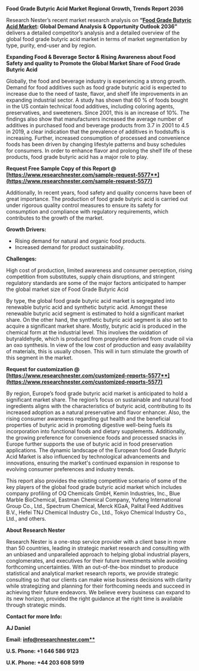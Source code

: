 ﻿**Food Grade Butyric Acid Market Regional Growth, Trends Report 2036**

Research Nester’s recent market research analysis on **“[Food Grade Butyric Acid Market](https://www.researchnester.com/reports/food-grade-butyric-acid-market/5577): Global Demand Analysis & Opportunity Outlook 2036”** delivers a detailed competitor’s analysis and a detailed overview of the global food grade butyric acid market in terms of market segmentation by type, purity, end-user and by region. 

**Expanding Food & Beverage Sector & Rising Awareness about Food Safety and quality to Promote the Global Market Share of Food Grade Butyric Acid** 

Globally, the food and beverage industry is experiencing a strong growth. Demand for food additives such as food grade butyric acid is expected to increase due to the need of taste, flavor, and shelf life improvements in an expanding industrial sector. A study has shown that 60 % of foods bought in the US contain technical food additives, including coloring agents, preservatives, and sweeteners. Since 2001, this is an increase of 10%. The findings also show that manufacturers increased the average number of additives in purchased food and beverage products from 3.7 in 2001 to 4.5 in 2019, a clear indication that the prevalence of additives in foodstuffs is increasing. Further, increased consumption of processed and convenience foods has been driven by changing lifestyle patterns and busy schedules for consumers. In order to enhance flavor and prolong the shelf life of these products, food grade butyric acid has a major role to play.

**Request Free Sample Copy of this Report @ [https://www.researchnester.com/sample-request-5577**](https://www.researchnester.com/sample-request-5577)**

Additionally, In recent years, food safety and quality concerns have been of great importance. The production of food grade butyric acid is carried out under rigorous quality control measures to ensure its safety for consumption and compliance with regulatory requirements, which contributes to the growth of the market.

**Growth Drivers:**

- Rising demand for natural and organic food products.
- Increased demand for product sustainability. 

**Challenges:**

High cost of production, limited awareness and consumer perception, rising competition from substitutes, supply chain disruptions, and stringent regulatory standards are some of the major factors anticipated to hamper the global market size of Food Grade Butyric Acid 

By type, the global food grade butyric acid market is segregated into renewable butyric acid and synthetic butyric acid. Amongst these renewable butyric acid segment is estimated to hold a significant market share. On the other hand, the synthetic butyric acid segment is also set to acquire a significant market share. Mostly, butyric acid is produced in the chemical form at the industrial level. This involves the oxidation of butyraldehyde, which is produced from propylene derived from crude oil via an oxo synthesis. In view of the low cost of production and easy availability of materials, this is usually chosen. This will in turn stimulate the growth of this segment in the market.

**Request for customization @ [https://www.researchnester.com/customized-reports-5577**](https://www.researchnester.com/customized-reports-5577)**

By region, Europe’s food grade butyric acid market is anticipated to hold a significant market share. The region’s focus on sustainable and natural food ingredients aligns with the characteristics of butyric acid, contributing to its increased adoption as a natural preservative and flavor enhancer. Also, the rising consumer awareness regarding gut health and the beneficial properties of butyric acid in promoting digestive well-being fuels its incorporation into functional foods and dietary supplements. Additionally, the growing preference for convenience foods and processed snacks in Europe further supports the use of butyric acid in food preservation applications. The dynamic landscape of the European food Grade Butyric Acid Market is also influenced by technological advancements and innovations, ensuring the market's continued expansion in response to evolving consumer preferences and industry trends.  

This report also provides the existing competitive scenario of some of the key players of the global food grade butyric acid market which includes company profiling of OQ Chemicals GmbH, Kemin Industries, Inc., Blue Marble BioChemical, Eastman Chemical Company, Yufeng International Group Co., Ltd., Spectrum Chemical, Merck KGaA, Palital Feed Additives B.V., Hefei TNJ Chemical Industry Co., Ltd., Tokyo Chemical Industry Co., Ltd., and others.      

**About Research Nester**

Research Nester is a one-stop service provider with a client base in more than 50 countries, leading in strategic market research and consulting with an unbiased and unparalleled approach to helping global industrial players, conglomerates, and executives for their future investments while avoiding forthcoming uncertainties. With an out-of-the-box mindset to produce statistical and analytical market research reports, we provide strategic consulting so that our clients can make wise business decisions with clarity while strategizing and planning for their forthcoming needs and succeed in achieving their future endeavors. We believe every business can expand to its new horizon, provided the right guidance at the right time is available through strategic minds.

**Contact for more Info:**

**AJ Daniel**

**Email: [info@researchnester.com**](mailto:info@researchnester.com)**

**U.S. Phone: +1 646 586 9123** 

**U.K. Phone: +44 203 608 5919**
